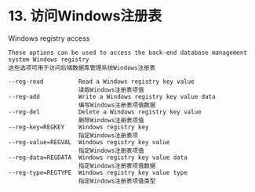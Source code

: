 # 13. 访问Windows注册表

Windows registry access

    These options can be used to access the back-end database management system Windows registry
    这些选项可用于访问后端数据库管理系统Windows注册表
    
    --reg-read          Read a Windows registry key value
    					读取Windows注册表项值
    --reg-add           Write a Windows registry key value data
    					编写Windows注册表项值数据
    --reg-del           Delete a Windows registry key value
    					删除Windows注册表项值
    --reg-key=REGKEY    Windows registry key
    					指定Windows注册表项
    --reg-value=REGVAL  Windows registry key value
    					指定Windows注册表项值
    --reg-data=REGDATA  Windows registry key value data
    					指定Windows注册表项值数据
    --reg-type=REGTYPE  Windows registry key value type
    					指定Windows注册表项值类型